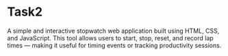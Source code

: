 # Task2
A simple and interactive stopwatch web application built using HTML, CSS, and JavaScript. This tool allows users to start, stop, reset, and record lap times — making it useful for timing events or tracking productivity sessions.

